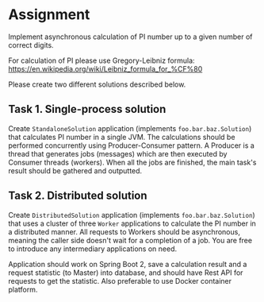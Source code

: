 
# Assignment
Implement asynchronous calculation of PI number up to a given number of correct digits.

For calculation of PI please use Gregory-Leibniz formula:
https://en.wikipedia.org/wiki/Leibniz_formula_for_%CF%80

Please create two different solutions described below.

## Task 1. Single-process solution
Create `StandaloneSolution` application (implements `foo.bar.baz.Solution`) that calculates PI number in a single JVM.
The calculations should be performed concurrently using Producer-Consumer pattern.
A Producer is a thread that generates jobs (messages) which are then executed by Consumer threads (workers).
When all the jobs are finished, the main task's result should be gathered and outputted.

## Task 2. Distributed solution
Create `DistributedSolution` application (implements `foo.bar.baz.Solution`) that uses a cluster of three `Worker` applications to calculate the PI number in a distributed manner.
All requests to Workers should be asynchronous, meaning the caller side doesn't wait for a completion of a job. You are free to introduce any intermediary applications on need.


Application should work on Spring Boot 2, save a calculation result and a request statistic (to Master) into database, and should have Rest API for requests to get the statistic. Also preferable to use Docker container platform.